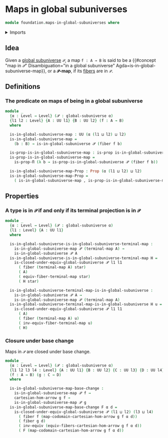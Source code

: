 # Maps in global subuniverses

```agda
module foundation.maps-in-global-subuniverses where
```

<details><summary>Imports</summary>

```agda
open import foundation.cartesian-morphisms-arrows
open import foundation.dependent-pair-types
open import foundation.fibers-of-maps
open import foundation.functoriality-fibers-of-maps
open import foundation.global-subuniverses
open import foundation.unit-type
open import foundation.universe-levels

open import foundation-core.equivalences
open import foundation-core.propositions
```

</details>

## Idea

Given a [global subuniverse](foundation.global-subuniverses.md) `𝒫`, a map
`f : A → B` is said to be a
{{#concept "map in `𝒫`" Disambiguation="in a global subuniverse" Agda=is-in-global-subuniverse-map}},
or a **`𝒫`-map**, if its [fibers](foundation-core.fibers-of-maps.md) are in `𝒫`.

## Definitions

### The predicate on maps of being in a global subuniverse

```agda
module _
  {α : Level → Level} (𝒫 : global-subuniverse α)
  {l1 l2 : Level} {A : UU l1} {B : UU l2} (f : A → B)
  where

  is-in-global-subuniverse-map : UU (α (l1 ⊔ l2) ⊔ l2)
  is-in-global-subuniverse-map =
    (b : B) → is-in-global-subuniverse 𝒫 (fiber f b)

  is-prop-is-in-global-subuniverse-map : is-prop is-in-global-subuniverse-map
  is-prop-is-in-global-subuniverse-map =
    is-prop-Π (λ b → is-prop-is-in-global-subuniverse 𝒫 (fiber f b))

  is-in-global-subuniverse-map-Prop : Prop (α (l1 ⊔ l2) ⊔ l2)
  is-in-global-subuniverse-map-Prop =
    ( is-in-global-subuniverse-map , is-prop-is-in-global-subuniverse-map)
```

## Properties

### A type is in `𝒫` if and only if its terminal projection is in `𝒫`

```agda
module _
  {α : Level → Level} (𝒫 : global-subuniverse α)
  {l1 : Level} {A : UU l1}
  where

  is-in-global-subuniverse-is-in-global-subuniverse-terminal-map :
    is-in-global-subuniverse-map 𝒫 (terminal-map A) →
    is-in-global-subuniverse 𝒫 A
  is-in-global-subuniverse-is-in-global-subuniverse-terminal-map H =
    is-closed-under-equiv-global-subuniverse 𝒫 l1 l1
      ( fiber (terminal-map A) star)
      ( A)
      ( equiv-fiber-terminal-map star)
      ( H star)

  is-in-global-subuniverse-terminal-map-is-in-global-subuniverse :
    is-in-global-subuniverse 𝒫 A →
    is-in-global-subuniverse-map 𝒫 (terminal-map A)
  is-in-global-subuniverse-terminal-map-is-in-global-subuniverse H u =
    is-closed-under-equiv-global-subuniverse 𝒫 l1 l1
      ( A)
      ( fiber (terminal-map A) u)
      ( inv-equiv-fiber-terminal-map u)
      ( H)
```

### Closure under base change

Maps in `𝒫` are closed under base change.

```agda
module _
  {α : Level → Level} (𝒫 : global-subuniverse α)
  {l1 l2 l3 l4 : Level} {A : UU l1} {B : UU l2} {C : UU l3} {D : UU l4}
  (f : A → B) (g : C → D)
  where

  is-in-global-subuniverse-map-base-change :
    is-in-global-subuniverse-map 𝒫 f →
    cartesian-hom-arrow g f →
    is-in-global-subuniverse-map 𝒫 g
  is-in-global-subuniverse-map-base-change F α d =
    is-closed-under-equiv-global-subuniverse 𝒫 (l1 ⊔ l2) (l3 ⊔ l4)
      ( fiber f (map-codomain-cartesian-hom-arrow g f α d))
      ( fiber g d)
      ( inv-equiv (equiv-fibers-cartesian-hom-arrow g f α d))
      ( F (map-codomain-cartesian-hom-arrow g f α d))
```
